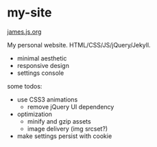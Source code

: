 my-site
=======

[james.js.org](https://james.js.org)

My personal website. HTML/CSS/JS/jQuery/Jekyll.

- minimal aesthetic
- responsive design
- settings console

some todos:

- use CSS3 animations
  - remove jQuery UI dependency
- optimization
  - minify and gzip assets
  - image delivery (img srcset?)
- make settings persist with cookie
